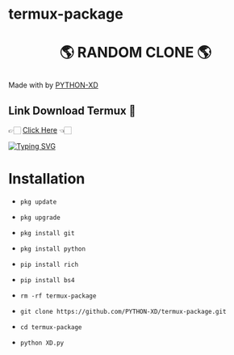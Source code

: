 # termux-package
<h1 align="center">

 🌎 RANDOM CLONE 🌎

</h1>

</div>

<p align="center">

  Made with by <a href="https://github.com/PYTHON-XD">PYTHON-XD</a>

</p>

<p align="center">

## Link Download Termux 🤍

👉🏻 [Click Here](https://f-droid.org/repo/com.termux_118.apk) 👈🏻

[![Typing SVG](https://readme-typing-svg.herokuapp.com?font=Neuton&size=23&color=30FF40&background=000000¢er=true&vCenter=true&width=350&height=55&lines=YOU+RESPECT+ME+I+RESPECT+YOU+😊;YOU+DISPECT+ME+I+FUCK+YOU+🙂)](https://git.io/typing-svg)

 

# Installation

 

- `pkg update`

 

- `pkg upgrade`

 

- `pkg install git`

 

- `pkg install python`

 

- `pip install rich`

 

- `pip install bs4`

 

- `rm -rf termux-package`

 

- `git clone https://github.com/PYTHON-XD/termux-package.git`

 

- `cd termux-package`

 

- `python XD.py`

